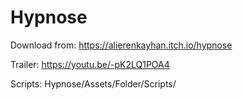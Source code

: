 # Hypnose

Download from: https://alierenkayhan.itch.io/hypnose

Trailer: https://youtu.be/-pK2LQ1POA4

Scripts: Hypnose/Assets/Folder/Scripts/

